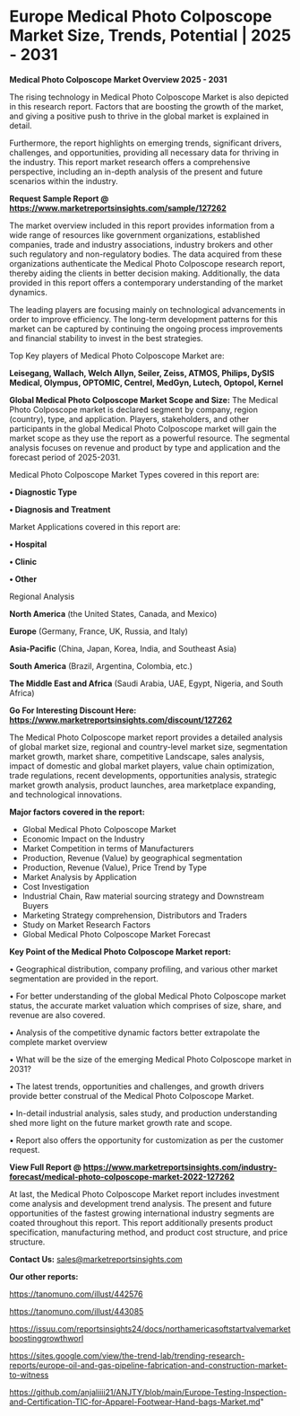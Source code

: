 # Europe Medical Photo Colposcope Market Size, Trends, Potential | 2025 - 2031

<Strong> Medical Photo Colposcope Market Overview 2025 - 2031</strong>

The rising technology in Medical Photo Colposcope Market is also depicted in this research report. Factors that are boosting the growth of the market, and giving a positive push to thrive in the global market is explained in detail.

Furthermore, the report highlights on emerging trends, significant drivers, challenges, and opportunities, providing all necessary data for thriving in the industry. This report market research offers a comprehensive perspective, including an in-depth analysis of the present and future scenarios within the industry.

<strong>Request Sample Report @ <a href=https://www.marketreportsinsights.com/sample/127262>https://www.marketreportsinsights.com/sample/127262</a></strong>

The market overview included in this report provides information from a wide range of resources like government organizations, established companies, trade and industry associations, industry brokers and other such regulatory and non-regulatory bodies. The data acquired from these organizations authenticate the Medical Photo Colposcope research report, thereby aiding the clients in better decision making. Additionally, the data provided in this report offers a contemporary understanding of the market dynamics.

The leading players are focusing mainly on technological advancements in order to improve efficiency. The long-term development patterns for this market can be captured by continuing the ongoing process improvements and financial stability to invest in the best strategies.

Top Key players of Medical Photo Colposcope Market are:

<strong>Leisegang, Wallach, Welch Allyn, Seiler, Zeiss, ATMOS, Philips, DySIS Medical, Olympus, OPTOMIC, Centrel, MedGyn, Lutech, Optopol, Kernel</strong>

<strong><b>Global Medical Photo Colposcope Market Scope and Size:</b></strong>
The Medical Photo Colposcope market is declared segment by company, region (country), type, and application. Players, stakeholders, and other participants in the global Medical Photo Colposcope market will gain the market scope as they use the report as a powerful resource. The segmental analysis focuses on revenue and product by type and application and the forecast period of 2025-2031.

Medical Photo Colposcope Market Types covered in this report are:

<strong>• Diagnostic Type

• Diagnosis and Treatment</strong>

Market Applications covered in this report are:

<strong>• Hospital

• Clinic

• Other</strong> 

Regional Analysis

<strong>North America</strong> (the United States, Canada, and Mexico)

<strong>Europe</strong> (Germany, France, UK, Russia, and Italy)

<strong>Asia-Pacific</strong> (China, Japan, Korea, India, and Southeast Asia)

<strong>South America</strong> (Brazil, Argentina, Colombia, etc.)

<strong>The Middle East and Africa</strong> (Saudi Arabia, UAE, Egypt, Nigeria, and South Africa)

<strong>Go For Interesting Discount Here: <a href=https://www.marketreportsinsights.com/discount/127262>https://www.marketreportsinsights.com/discount/127262</a></strong>

The Medical Photo Colposcope market report provides a detailed analysis of global market size, regional and country-level market size, segmentation market growth, market share, competitive Landscape, sales analysis, impact of domestic and global market players, value chain optimization, trade regulations, recent developments, opportunities analysis, strategic market growth analysis, product launches, area marketplace expanding, and technological innovations.

<strong><b>Major factors covered in the report:</b></strong>
<ul>
  <li>Global Medical Photo Colposcope Market </li>
  <li>Economic Impact on the Industry</li>
  <li>Market Competition in terms of Manufacturers</li>
  <li>Production, Revenue (Value) by geographical segmentation</li>
  <li>Production, Revenue (Value), Price Trend by Type</li>
  <li>Market Analysis by Application</li>
  <li>Cost Investigation</li>
  <li>Industrial Chain, Raw material sourcing strategy and Downstream Buyers</li>
  <li>Marketing Strategy comprehension, Distributors and Traders</li>
  <li>Study on Market Research Factors</li>
  <li>Global Medical Photo Colposcope Market Forecast</li>
</ul>

<strong><b>Key Point of the Medical Photo Colposcope Market report:</b></strong>

• Geographical distribution, company profiling, and various other market segmentation are provided in the report.

• For better understanding of the global Medical Photo Colposcope market status, the accurate market valuation which comprises of size, share, and revenue are also covered.

• Analysis of the competitive dynamic factors better extrapolate the complete market overview

• What will be the size of the emerging Medical Photo Colposcope market in 2031?

• The latest trends, opportunities and challenges, and growth drivers provide better construal of the Medical Photo Colposcope Market.

• In-detail industrial analysis, sales study, and production understanding shed more light on the future market growth rate and scope.

• Report also offers the opportunity for customization as per the customer request.

<strong><b>View Full Report @ <a href=https://www.marketreportsinsights.com/industry-forecast/medical-photo-colposcope-market-2022-127262>https://www.marketreportsinsights.com/industry-forecast/medical-photo-colposcope-market-2022-127262</a></b></strong>


At last, the Medical Photo Colposcope Market report includes investment come analysis and development trend analysis. The present and future opportunities of the fastest growing international industry segments are coated throughout this report. This report additionally presents product specification, manufacturing method, and product cost structure, and price structure.

<strong>Contact Us:</strong>
sales@marketreportsinsights.com

<strong>Our other reports:</strong>

<a href=https://tanomuno.com/illust/442576>https://tanomuno.com/illust/442576</a>

<a href=https://tanomuno.com/illust/443085>https://tanomuno.com/illust/443085</a>

<a href=https://issuu.com/reportsinsights24/docs/northamericasoftstartvalvemarketboostinggrowthworl>https://issuu.com/reportsinsights24/docs/northamericasoftstartvalvemarketboostinggrowthworl</a>

<a href=https://sites.google.com/view/the-trend-lab/trending-research-reports/europe-oil-and-gas-pipeline-fabrication-and-construction-market-to-witness>https://sites.google.com/view/the-trend-lab/trending-research-reports/europe-oil-and-gas-pipeline-fabrication-and-construction-market-to-witness</a>

<a href=https://github.com/anjaliiii21/ANJTY/blob/main/Europe-Testing-Inspection-and-Certification-TIC-for-Apparel-Footwear-Hand-bags-Market.md>https://github.com/anjaliiii21/ANJTY/blob/main/Europe-Testing-Inspection-and-Certification-TIC-for-Apparel-Footwear-Hand-bags-Market.md</a>"
